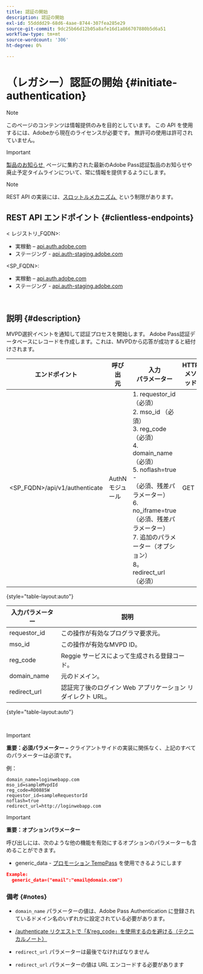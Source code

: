 ```yaml
---
title: 認証の開始
description: 認証の開始
exl-id: 55dddd29-68d6-4aae-8744-307fea285e29
source-git-commit: 9dc25b66d12b05a8afe16d1a866707880b5d6a51
workflow-type: tm+mt
source-wordcount: '306'
ht-degree: 0%

---
```


# （レガシー）認証の開始 {#initiate-authentication}

>[!NOTE]
>
>このページのコンテンツは情報提供のみを目的としています。 この API を使用するには、Adobeから現在のライセンスが必要です。 無許可の使用は許可されていません。

>[!IMPORTANT]
>
> [&#x200B; 製品のお知らせ &#x200B;](/help/authentication/product-announcements.md) ページに集約された最新のAdobe Pass認証製品のお知らせや廃止予定タイムラインについて、常に情報を提供するようにします。

>[!NOTE]
>
> REST API の実装には、[&#x200B; スロットルメカニズム &#x200B;](/help/authentication/integration-guide-programmers/throttling-mechanism.md) という制限があります。

## REST API エンドポイント {#clientless-endpoints}

&lt; レジストリ_FQDN>:

* 実稼動 – [api.auth.adobe.com](http://api.auth.adobe.com/)
* ステージング - [api.auth-staging.adobe.com](http://api.auth-staging.adobe.com/)

&lt;SP_FQDN>:

* 実稼動 – [api.auth.adobe.com](http://api.auth.adobe.com/)
* ステージング - [api.auth-staging.adobe.com](http://api.auth-staging.adobe.com/)

</br>


## 説明 {#description}

MVPD選択イベントを通知して認証プロセスを開始します。 Adobe Pass認証データベースにレコードを作成します。これは、MVPDから応答が成功すると紐付けされます。



| エンドポイント | 呼び出 </br> 元 | 入力   </br> パラメーター | HTTP </br> メソッド | 応答 | HTTP </br>Response |
| --- | --- | --- | --- | --- | --- |
| &lt;SP_FQDN>/api/v1/authenticate | AuthN モジュール | 1. requestor_id （必須） </br>2.  mso_id （必須） </br>3.  reg_code （必須） </br>4.  domain_name （必須） </br>5.  noflash=true - </br>    （必須、残差パラメーター） </br>6.  no_iframe=true （必須、残差パラメーター） </br>7.  追加のパラメーター（オプション） </br>8。  redirect_url （必須） | GET | ログイン Web アプリケーションは、MVPDのログインページにリダイレクトされます。 | 完全なリダイレクト実装用の 302 |

{style="table-layout:auto"}


| 入力パラメーター | 説明 |
| --- | --- |
| requestor_id | この操作が有効なプログラマ要求元。 |
| mso_id | この操作が有効なMVPD ID。 |
| reg_code | Reggie サービスによって生成される登録コード。 |
| domain_name | 元のドメイン。 |
| redirect_url | 認証完了後のログイン Web アプリケーション リダイレクト URL。 |

{style="table-layout:auto"}

</br>

>[!IMPORTANT]
> 
>**重要：必須パラメーター –** クライアントサイドの実装に関係なく、上記のすべてのパラメーターは必須です。
>
>
>例：
>
>```
>domain_name=loginwebapp.com
>mso_id=sampleMvpdId
>reg_code=RO0885W
>requestor_id=sampleRequestorId
>noflash=true
>redirect_url=http://loginwebapp.com
>```

>[!IMPORTANT]
> 
>**重要：オプションパラメーター**
>
>呼び出しには、次のような他の機能を有効にするオプションのパラメーターも含めることができます。
>
> * generic\_data - [&#x200B; プロモーション TempPass](/help/authentication/integration-guide-programmers/features-premium/temporary-access/temp-pass-feature.md#promotional-temp-pass) を使用できるようにします
>
>```JSON
>Example:
>   generic_data=("email":"email@domain.com")
>```


### **備考** {#notes}

* `domain_name` パラメーターの値は、Adobe Pass Authentication に登録されているドメイン名のいずれかに設定されている必要があります。

* [/authenticate リクエストで「&amp;&#39;reg\_code」を使用するのを避ける（テクニカルノート）](/help/authentication/integration-guide-programmers/legacy/notes-technical/clientless-avoid-using-reg-code-in-authenticate-request.md)

* `redirect_url` パラメーターは最後でなければなりません

* `redirect_url` パラメーターの値は URL エンコードする必要があります
